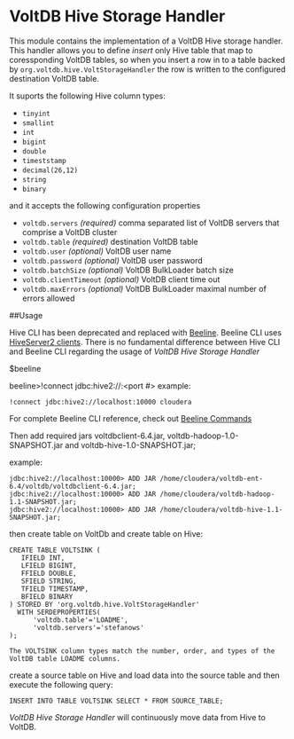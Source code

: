VoltDB Hive Storage Handler
===========================

This module contains the implementation of a VoltDB Hive storage handler. This handler allows you to define 
_insert_ only Hive table that map to coressponding VoltDB tables, so when you insert a row in to a table backed 
by `org.voltdb.hive.VoltStorageHandler` the row is written to the configured destination VoltDB table.

It suports the following Hive column types:

* `tinyint`
* `smallint`
* `int`
* `bigint`
* `double`
* `timeststamp`
* `decimal(26,12)`
* `string`
* `binary`

and it accepts the following configuration properties

* `voltdb.servers` _(required)_ comma separated list of VoltDB servers that comprise a VoltDB cluster
* `voltdb.table` _(required)_ destination VoltDB table
* `voltdb.user` _(optional)_ VoltDB user name
* `voltdb.password` _(optional)_ VoltDB user password
* `voltdb.batchSize` _(optional)_ VoltDB BulkLoader batch size
* `voltdb.clientTimeout` _(optional)_ VoltDB client time out
* `voltdb.maxErrors` _(optional)_ VoltDB BulkLoader maximal number of errors allowed

##Usage

Hive CLI has been deprecated and replaced with [Beeline](https://cwiki.apache.org/confluence/display/Hive/Replacing+the+Implementation+of+Hive+CLI+Using+Beeline). 
Beeline CLI uses [HiveServer2 clients](https://cwiki.apache.org/confluence/display/Hive/HiveServer2+Clients). There is no fundamental difference between Hive CLI and Beeline CLI regarding the usage of
*VoltDB Hive Storage Handler*  

$beeline

beeline>!connect jdbc:hive2://<url>:<port #> <user>
example:
```
!connect jdbc:hive2://localhost:10000 cloudera 
```

For complete Beeline CLI reference, check out [Beeline Commands](https://cwiki.apache.org/confluence/display/Hive/HiveServer2+Clients#HiveServer2Clients-BeelineHiveCommands)


Then add required jars voltdbclient-6.4.jar, voltdb-hadoop-1.0-SNAPSHOT.jar and voltdb-hive-1.0-SNAPSHOT.jar;

example:
```
jdbc:hive2://localhost:10000> ADD JAR /home/cloudera/voltdb-ent-6.4/voltdb/voltdbclient-6.4.jar; 
jdbc:hive2://localhost:10000> ADD JAR /home/cloudera/voltdb-hadoop-1.1-SNAPSHOT.jar; 
jdbc:hive2://localhost:10000> ADD JAR /home/cloudera/voltdb-hive-1.1-SNAPSHOT.jar; 
```

then create table on VoltDb and create table on Hive:
```
CREATE TABLE VOLTSINK (
   IFIELD INT,
   LFIELD BIGINT,
   FFIELD DOUBLE,
   SFIELD STRING,
   TFIELD TIMESTAMP,
   BFIELD BINARY
) STORED BY 'org.voltdb.hive.VoltStorageHandler' 
  WITH SERDEPROPERTIES(
      'voltdb.table'='LOADME',
      'voltdb.servers'='stefanows'
);

The VOLTSINK column types match the number, order, and types of the VoltDB table LOADME columns.
```

create a source table on Hive and load data into the source table  and then execute the following query:

```
INSERT INTO TABLE VOLTSINK SELECT * FROM SOURCE_TABLE;
```

*VoltDB Hive Storage Handler*  will continuously move data from Hive to VoltDB. 

